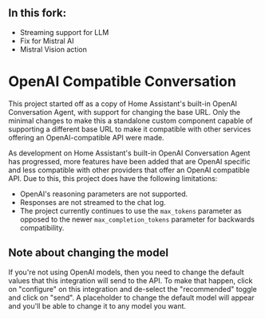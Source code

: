 ## In this fork:
* Streaming support for LLM
* Fix for Mistral AI
* Mistral Vision action

# OpenAI Compatible Conversation
This project started off as a copy of Home Assistant's built-in OpenAI Conversation Agent, with support for changing the base URL. Only the minimal changes to make this a standalone custom component capable of supporting a different base URL to make it compatible with other services offering an OpenAI-compatible API were  made.

As development on Home Assistant's built-in OpenAI Conversation Agent has progressed, more features have been added that are OpenAI specific and less compatible with other providers that offer an OpenAI compatible API. Due to this, this project does have the following limitations:

* OpenAI's reasoning parameters are not supported.
* Responses are not streamed to the chat log.
* The project currently continues to use the `max_tokens` parameter as opposed to the newer `max_completion_tokens` parameter for backwards compatibility.

## Note about changing the model

If you're not using OpenAI models, then you need to change the default values that this integration will send to the API. To make that happen, click on "configure" on this integration and de-select the "recommended" toggle and click on "send". A placeholder to change the default model will appear and you'll be able to change it to any model you want.
